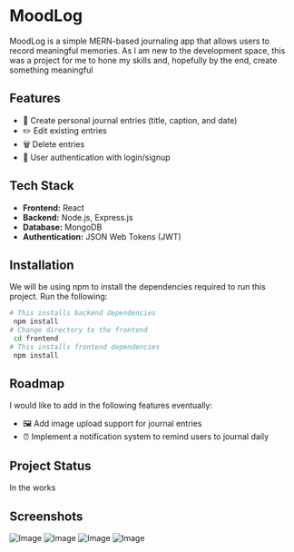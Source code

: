 # MoodLog

MoodLog is a simple MERN-based journaling app that allows users to record meaningful memories. As I am new to the development space, this was a project for me to hone my skills and, hopefully by the end, create something meaningful 

## Features

- 📓 Create personal journal entries (title, caption, and date)
- ✏️ Edit existing entries
- 🗑️ Delete entries
- 🔐 User authentication with login/signup

## Tech Stack

- **Frontend:** React  
- **Backend:** Node.js, Express.js  
- **Database:** MongoDB  
- **Authentication:** JSON Web Tokens (JWT)

## Installation

We will be using npm to install the dependencies required to run this project. Run the following:

```bash
# This installs backend dependencies
 npm install
# Change directory to the frontend
 cd frontend
# This installs frontend dependencies
 npm install
```
## Roadmap
I would like to add in the following features eventually:
- 🖼️ Add image upload support for journal entries
- ⏰ Implement a notification system to remind users to journal daily

## Project Status
In the works

## Screenshots
![Image](https://github.com/user-attachments/assets/c3f371a4-32e9-4d35-a5a8-4df9ab03e024)
![Image](https://github.com/user-attachments/assets/bbb434d7-65d9-4c7b-a5be-0b401706bc69)
![Image](https://github.com/user-attachments/assets/81b9016e-a5f6-420d-8eea-6870344d2e92)
![Image](https://github.com/user-attachments/assets/156f10b6-0f1e-4274-a7c6-cac8394555ed)
